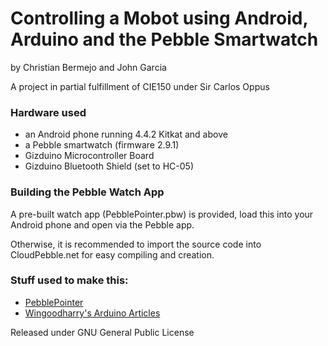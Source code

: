 # Controlling a Mobot using Android, Arduino and the Pebble Smartwatch

by Christian Bermejo and John Garcia

A project in partial fulfillment of CIE150 under Sir Carlos Oppus

### Hardware used
 
 * an Android phone running 4.4.2 Kitkat and above
 * a Pebble smartwatch (firmware 2.9.1)
 * Gizduino Microcontroller Board
 * Gizduino Bluetooth Shield (set to HC-05)
 
### Building the Pebble Watch App

A pre-built watch app (PebblePointer.pbw) is provided, load this into your Android phone and open via the Pebble app.

Otherwise, it is recommended to import the source code into CloudPebble.net for easy compiling and creation.
 
### Stuff used to make this:

 * [PebblePointer](https://github.com/foldedtoad/PebblePointer) 
 * [Wingoodharry's Arduino Articles](https://wingoodharry.wordpress.com/?s=arduino)

Released under GNU General Public License

